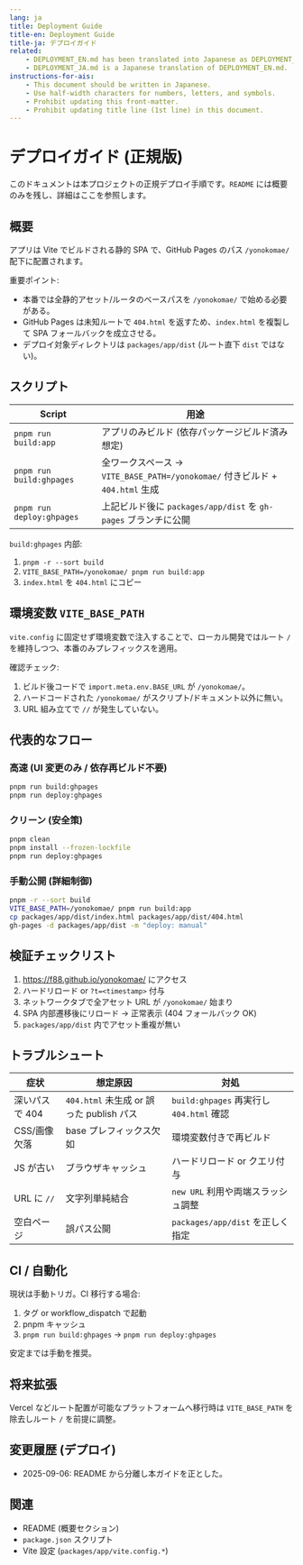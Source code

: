 ```yaml
---
lang: ja
title: Deployment Guide
title-en: Deployment Guide
title-ja: デプロイガイド
related:
    - DEPLOYMENT_EN.md has been translated into Japanese as DEPLOYMENT_JA.md.
    - DEPLOYMENT_JA.md is a Japanese translation of DEPLOYMENT_EN.md.
instructions-for-ais:
    - This document should be written in Japanese.
    - Use half-width characters for numbers, letters, and symbols.
    - Prohibit updating this front-matter.
    - Prohibit updating title line (1st line) in this document.
---
```


# デプロイガイド (正規版)

このドキュメントは本プロジェクトの正規デプロイ手順です。`README` には概要のみを残し、詳細はここを参照します。

## 概要

アプリは Vite でビルドされる静的 SPA で、GitHub Pages のパス `/yonokomae/` 配下に配置されます。

重要ポイント:

- 本番では全静的アセット/ルータのベースパスを `/yonokomae/` で始める必要がある。
- GitHub Pages は未知ルートで `404.html` を返すため、`index.html` を複製して SPA フォールバックを成立させる。
- デプロイ対象ディレクトリは `packages/app/dist` (ルート直下 `dist` ではない)。

## スクリプト

| Script                    | 用途                                                                         |
| ------------------------- | ---------------------------------------------------------------------------- |
| `pnpm run build:app`      | アプリのみビルド (依存パッケージビルド済み想定)                              |
| `pnpm run build:ghpages`  | 全ワークスペース → `VITE_BASE_PATH=/yonokomae/` 付きビルド + `404.html` 生成 |
| `pnpm run deploy:ghpages` | 上記ビルド後に `packages/app/dist` を `gh-pages` ブランチに公開              |

`build:ghpages` 内部:

1. `pnpm -r --sort build`
2. `VITE_BASE_PATH=/yonokomae/ pnpm run build:app`
3. `index.html` を `404.html` にコピー

## 環境変数 `VITE_BASE_PATH`

`vite.config` に固定せず環境変数で注入することで、ローカル開発ではルート `/` を維持しつつ、本番のみプレフィックスを適用。

確認チェック:

1. ビルド後コードで `import.meta.env.BASE_URL` が `/yonokomae/`。
2. ハードコードされた `/yonokomae/` がスクリプト/ドキュメント以外に無い。
3. URL 組み立てで `//` が発生していない。

## 代表的なフロー

### 高速 (UI 変更のみ / 依存再ビルド不要)

```bash
pnpm run build:ghpages
pnpm run deploy:ghpages
```

### クリーン (安全策)

```bash
pnpm clean
pnpm install --frozen-lockfile
pnpm run deploy:ghpages
```

### 手動公開 (詳細制御)

```bash
pnpm -r --sort build
VITE_BASE_PATH=/yonokomae/ pnpm run build:app
cp packages/app/dist/index.html packages/app/dist/404.html
gh-pages -d packages/app/dist -m "deploy: manual"
```

## 検証チェックリスト

1. <https://f88.github.io/yonokomae/> にアクセス
2. ハードリロード or `?t=<timestamp>` 付与
3. ネットワークタブで全アセット URL が `/yonokomae/` 始まり
4. SPA 内部遷移後にリロード → 正常表示 (404 フォールバック OK)
5. `packages/app/dist` 内でアセット重複が無い

## トラブルシュート

| 症状           | 想定原因                                 | 対処                                     |
| -------------- | ---------------------------------------- | ---------------------------------------- |
| 深いパスで 404 | `404.html` 未生成 or 誤った publish パス | `build:ghpages` 再実行し `404.html` 確認 |
| CSS/画像欠落   | base プレフィックス欠如                  | 環境変数付きで再ビルド                   |
| JS が古い      | ブラウザキャッシュ                       | ハードリロード or クエリ付与             |
| URL に `//`    | 文字列単純結合                           | `new URL` 利用や両端スラッシュ調整       |
| 空白ページ     | 誤パス公開                               | `packages/app/dist` を正しく指定         |

## CI / 自動化

現状は手動トリガ。CI 移行する場合:

1. タグ or workflow_dispatch で起動
2. pnpm キャッシュ
3. `pnpm run build:ghpages` → `pnpm run deploy:ghpages`

安定までは手動を推奨。

## 将来拡張

Vercel などルート配置が可能なプラットフォームへ移行時は `VITE_BASE_PATH` を除去しルート `/` を前提に調整。

## 変更履歴 (デプロイ)

- 2025-09-06: README から分離し本ガイドを正とした。

## 関連

- README (概要セクション)
- `package.json` スクリプト
- Vite 設定 (`packages/app/vite.config.*`)
